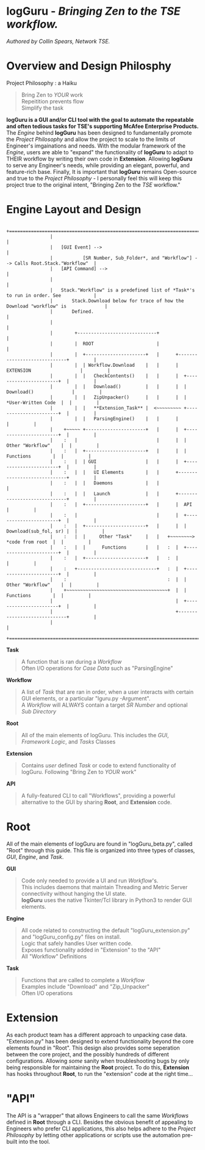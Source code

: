 # logGuru - *Bringing Zen to the TSE workflow.*
*Authored by Collin Spears, Network TSE.*

# Overview and Design Philosphy
Project Philosophy : a Haiku
> Bring Zen to *YOUR* work  
> Repeitition prevents flow     
> Simplify the task  

**logGuru is a GUI and/or CLI tool with the goal to automate the repeatable and often tedious tasks for TSE's supporting McAfee Enterprise Products.** The *Engine* behind **logGuru** has been designed to fundamentally promote the *Project Philosophy* and allow the project to scale to the limits of Engineer's imgainations and needs. With the modular framework of the *Engine*, users are able to "expand" the functionality of **logGuru** to adapt to THEIR workflow by writing their own code in **Extension**. Allowing **logGuru** to serve any Engineer's needs, while providing an elegant, powerful, and feature-rich base. Finally, It is important that **logGuru** remains Open-source and true to the *Project Philosophy* - I personally feel this will keep this project true to the original intent, "Bringing Zen to the *TSE* workflow."

# Engine Layout and Design
```
                +=====================================================================================+  
                |                                                                                     |  
                |   [GUI Event] -->                                                                   |
                |           [SR Number, Sub_Folder*, and "Workflow"] --> Calls Root.Stack."Workflow"  |  
                |   [API Command] -->                                                                 |
                |                                                                                     |
                |   Stack."Workflow" is a predefined list of *Task*'s to run in order. See            |
                |       Stack.Download below for trace of how the Download "workflow" is              |
                |       Defined.                                                                      |
                |                                                                                     |
                |        +-----------------------------+                                              |
                |        |  ROOT                       |                                              |
                |        |  +----------------------+   |      +-----------------------------+         |
                |        |  | Workflow.Download    |   |      |  EXTENSION                  |         |
                |        |  |   CheckContents()    |   |      |  +-----------------------+  |         | 
                |        |  |   Download()         |   |      |  |  Download()              |         |
                |        |  |   ZipUnpacker()      |   |      |  |   *User-Written Code  |  |         |
                |        |  |   **Extension_Task** |  <~~~~~~~~~ +-----------------------+  |         |
                |        |  |   ParsingEngine()    |   |      |                             |         |
                |    +~~~~~ +----------------------+   |      |  +-----------------------+  |         |
                |    :   |                             |      |  |   Other "Workflow"    |  |         |
                |    :   |  +----------------------+   |      |  |      Functions        |  |         |
                |    :   |  | GUI                  |   |      |  +-----------------------+  |         |
                |    :   |  |   UI Elements        |   |      +-----------------------------+         |
                |    :   |  |   Daemons            |   |                                              |
                |    :   |  |   Launch             |   |      +-----------------------------+         |                              
                |    :   |  +----------------------+   |      |  API                        |         |
                |    :   |                             |      |  +-----------------------+  |         | 
                |    :   |  +----------------------+   |      |  | Download(sub_fol, sr) |  |         |                        
                |    :   |  |     Other "Task"     |   |   +~~~~~~~~>   *code from root  |  |         |                               
                |    :   |  |      Functions       |   |   :  |  +-----------------------+  |         |                          
                |    :   |  +----------------------+   |   :  |                             |         | 
                |    :   +-----------------------------+   :  |  +-----------------------+  |         |                           
                |    :                                     :  |  |   Other "Workflow"    |  |         |                  
                |    +~~~~~~~~~~~~~~~~~~~~~~~~~~~~~~~~~~~~~+  |  |      Functions        |  |         |
                |                                             |  +-----------------------+  |         |
                |                                             +-----------------------------+         |
                |                                                                                     |
                +=====================================================================================+
```
**Task** 
> A function that is ran during a *Workflow*  
> Often I/O operations for *Case Data* such as "ParsingEngine"

**Workflow**
> A list of *Task* that are ran in order, when a user interacts with certain GUI elements, or a particular "lguru.py -Argument".  
> A *Workflow* will ALWAYS contain a target *SR Number* and optional *Sub Directory*  

**Root** 
> All of the main elements of logGuru. This includes the *GUI*, *Framework Logic*, and *Tasks* Classes 

**Extension**
> Contains *user* defined *Task* or code to extend functionality of logGuru. Following "Bring Zen to *YOUR* work"

**API** 
> A fully-featured CLI to call "Workflows", providing a powerful alternative to the GUI by sharing **Root**, and **Extension** code.

# **Root** 
All of the main elements of logGuru are found in "logGuru_beta.py", called "Root" through this guide. This file is organized into three types of classes, *GUI*, *Engine*, and *Task*. 

**GUI**
> Code only needed to provide a UI and run *Workflow*'s.  
> This includes daemons that maintain Threading and Metric Server connectivity without hanging the UI state.  
> **logGuru** uses the native Tkinter/Tcl library in Python3 to render GUI elements.  

**Engine**
> All code related to constructing the default "logGuru_extension.py" and "logGuru_config.py" files on install.  
> Logic that safely handles User written code.  
> Exposes functionality added in "Extension" to the "API"   
> All "Workflow" Definitions  

**Task**
> Functions that are called to complete a *Workflow*  
> Examples include "Download" and "Zip_Unpacker"  
> Often I/O operations  


# **Extension** 
As each product team has a different approach to unpacking case data. "Extension.py" has been designed to extend functionality beyond the core elements found in "Root". This design also provides some seperation between the core project, and the possibly hundreds of different configurations. Allowing *some* sanity when troubleshooting bugs by only being responsible for maintaining the **Root** project. To do this, **Extension** has hooks throughout **Root**, to run the "extension" code at the right time... 


# "API" 
The API is a "wrapper" that allows Engineers to call the same *Workflows* defined in **Root** through a CLI. Besides the obvious benefit of appealing to Engineers who prefer CLI applications, this also helps adhere to the *Project Philosophy* by letting other applications or scripts use the automation pre-built into the tool.
